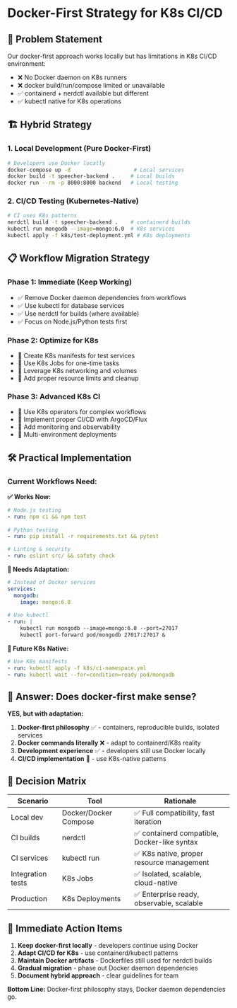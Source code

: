 # Docker-First Strategy for K8s CI/CD

## 🎯 Problem Statement

Our docker-first approach works locally but has limitations in K8s CI/CD environment:
- ❌ No Docker daemon on K8s runners
- ❌ docker build/run/compose limited or unavailable  
- ✅ containerd + nerdctl available but different
- ✅ kubectl native for K8s operations

## 🏗️ Hybrid Strategy

### 1. **Local Development (Pure Docker-First)**
```bash
# Developers use Docker locally
docker-compose up -d                    # Local services
docker build -t speecher-backend .     # Local builds  
docker run --rm -p 8000:8000 backend   # Local testing
```

### 2. **CI/CD Testing (Kubernetes-Native)**  
```bash
# CI uses K8s patterns
nerdctl build -t speecher-backend .    # containerd builds
kubectl run mongodb --image=mongo:6.0  # K8s services
kubectl apply -f k8s/test-deployment.yml # K8s deployments
```

## 📋 Workflow Migration Strategy

### Phase 1: **Immediate (Keep Working)**
- ✅ Remove Docker daemon dependencies from workflows  
- ✅ Use kubectl for database services
- ✅ Use nerdctl for builds (where available)
- ✅ Focus on Node.js/Python tests first

### Phase 2: **Optimize for K8s**
- 🔄 Create K8s manifests for test services
- 🔄 Use K8s Jobs for one-time tasks
- 🔄 Leverage K8s networking and volumes
- 🔄 Add proper resource limits and cleanup

### Phase 3: **Advanced K8s CI**
- 🚀 Use K8s operators for complex workflows
- 🚀 Implement proper CI/CD with ArgoCD/Flux
- 🚀 Add monitoring and observability
- 🚀 Multi-environment deployments

## 🛠️ Practical Implementation

### Current Workflows Need:

**✅ Works Now:**
```yaml
# Node.js testing
- run: npm ci && npm test
  
# Python testing  
- run: pip install -r requirements.txt && pytest

# Linting & security
- run: eslint src/ && safety check
```

**🔄 Needs Adaptation:**
```yaml
# Instead of Docker services
services:
  mongodb:
    image: mongo:6.0
    
# Use kubectl
- run: |
    kubectl run mongodb --image=mongo:6.0 --port=27017
    kubectl port-forward pod/mongodb 27017:27017 &
```

**🚀 Future K8s Native:**
```yaml
# Use K8s manifests
- run: kubectl apply -f k8s/ci-namespace.yml
- run: kubectl wait --for=condition=ready pod/mongodb
```

## 🎯 **Answer: Does docker-first make sense?**

**YES, but with adaptation:**

1. **Docker-first philosophy** ✅ - containers, reproducible builds, isolated services
2. **Docker commands literally** ❌ - adapt to containerd/K8s reality  
3. **Development experience** ✅ - developers still use Docker locally
4. **CI/CD implementation** 🔄 - use K8s-native patterns

## 🚦 **Decision Matrix**

| Scenario | Tool | Rationale |
|----------|------|-----------|
| Local dev | Docker/Docker Compose | ✅ Full compatibility, fast iteration |
| CI builds | nerdctl | ✅ containerd compatible, Docker-like syntax |  
| CI services | kubectl run | ✅ K8s native, proper resource management |
| Integration tests | K8s Jobs | ✅ Isolated, scalable, cloud-native |
| Production | K8s Deployments | ✅ Enterprise ready, observable, scalable |

## 📝 **Immediate Action Items**

1. **Keep docker-first locally** - developers continue using Docker
2. **Adapt CI/CD for K8s** - use containerd/kubectl patterns  
3. **Maintain Docker artifacts** - Dockerfiles still used for nerdctl builds
4. **Gradual migration** - phase out Docker daemon dependencies
5. **Document hybrid approach** - clear guidelines for team

**Bottom Line:** Docker-first philosophy stays, Docker daemon dependencies go.